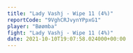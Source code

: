 ```yaml
---
title: "Lady Vashj - Wipe 11 (4%)"
reportCode: "9VghCRJvynYPpxG1"
player: "Bøømba"
fight: "Lady Vashj - Wipe 11 (4%)"
date: 2021-10-10T19:07:58.024000+00:00
---
```

